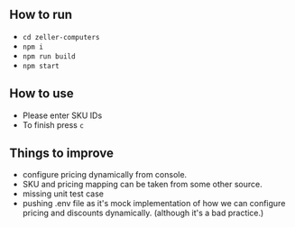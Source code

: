 ## How to run
- ```cd zeller-computers```
- ```npm i```
- ```npm run build```
- ```npm start``` 

## How to use
- Please enter SKU IDs
- To finish press ```c```

## Things to improve
- configure pricing dynamically from console.
- SKU and pricing mapping can be taken from some other source.
- missing unit test case
- pushing .env file as it's mock implementation of how we can configure pricing and discounts dynamically. (although it's a bad practice.)